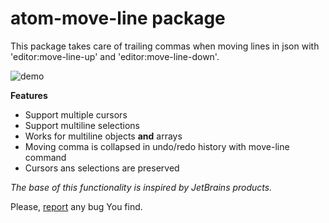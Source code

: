 # atom-move-line package

This package takes care of trailing commas when moving lines in json with 'editor:move-line-up' and 'editor:move-line-down'.

![demo](https://raw.githubusercontent.com/pvorona/atom-move-line/master/images/demo.gif)

**Features**
- Support multiple cursors
- Support multiline selections
- Works for multiline objects **and** arrays
- Moving comma is collapsed in undo/redo history with move-line command
- Cursors ans selections are preserved

*The base of this functionality is inspired by JetBrains products.*

Please, [report](https://github.com/pvorona/atom-move-line/issues/new) any bug You find.
